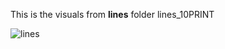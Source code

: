 This is the visuals from <b>lines</b> folder
lines_10PRINT

![lines](https://user-images.githubusercontent.com/11010268/215665984-c43e0727-ab50-47a8-99f5-a7097b66bc75.gif)

